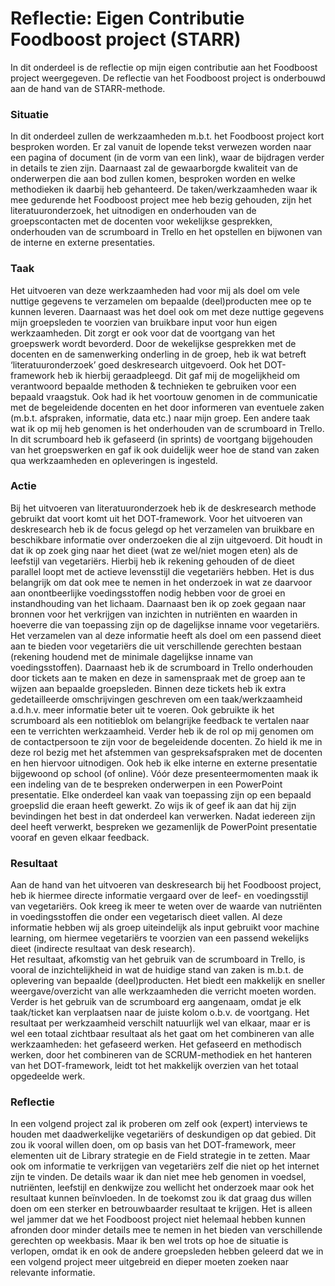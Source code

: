 # Reflectie: Eigen Contributie Foodboost project (STARR)

In dit onderdeel is de reflectie op mijn eigen contributie aan het Foodboost project weergegeven. De reflectie van het Foodboost project is onderbouwd aan de hand van de STARR-methode. 

### Situatie
In dit onderdeel zullen de werkzaamheden m.b.t. het Foodboost project kort besproken worden. Er zal vanuit de lopende tekst verwezen worden naar een pagina of document (in de vorm van een link), waar de bijdragen verder in details te zien zijn. Daarnaast zal de gewaarborgde kwaliteit van de onderwerpen die aan bod zullen komen, besproken worden en welke methodieken ik daarbij heb gehanteerd. De taken/werkzaamheden waar ik mee gedurende het Foodboost project mee heb bezig gehouden, zijn het literatuuronderzoek, het uitnodigen en onderhouden van de groepscontacten met de docenten voor wekelijkse gesprekken, onderhouden van de scrumboard in Trello en het opstellen en bijwonen van de interne en externe presentaties.


### Taak
Het uitvoeren van deze werkzaamheden had voor mij als doel om vele nuttige gegevens te verzamelen om bepaalde (deel)producten mee op te kunnen leveren. Daarnaast was het doel ook om met deze nuttige gegevens mijn groepsleden te voorzien van bruikbare input voor hun eigen werkzaamheden. Dit zorgt er ook voor dat de voortgang van het groepswerk wordt bevorderd. Door de wekelijkse gesprekken met de docenten en de samenwerking onderling in de groep, heb ik wat betreft ‘literatuuronderzoek’ goed deskresearch uitgevoerd. Ook het DOT-framework heb ik hierbij geraadpleegd. Dit gaf mij de mogelijkheid om verantwoord bepaalde methoden & technieken te gebruiken voor een bepaald vraagstuk. Ook had ik het voortouw genomen in de communicatie met de begeleidende docenten en het door informeren van eventuele zaken (m.b.t. afspraken, informatie, data etc.) naar mijn groep. Een andere taak wat ik op mij heb genomen is het onderhouden van de scrumboard in Trello. In dit scrumboard heb ik gefaseerd (in sprints) de voortgang bijgehouden van het groepswerken en gaf ik ook duidelijk weer hoe de stand van zaken qua werkzaamheden en opleveringen is ingesteld. 


### Actie
Bij het uitvoeren van literatuuronderzoek heb ik de deskresearch methode gebruikt dat voort komt uit het DOT-framework. Voor het uitvoeren van deskresearch heb ik de focus gelegd op het verzamelen van bruikbare en beschikbare informatie over onderzoeken die al zijn uitgevoerd. Dit houdt in dat ik op zoek ging naar het dieet (wat ze wel/niet mogen eten) als de leefstijl van vegetariërs. Hierbij heb ik rekening gehouden of de dieet parallel loopt met de actieve levensstijl die vegetariërs hebben. Het is dus belangrijk om dat ook mee te nemen in het onderzoek in wat ze daarvoor aan onontbeerlijke voedingsstoffen nodig hebben voor de groei en instandhouding van het lichaam. Daarnaast ben ik op zoek gegaan naar bronnen voor het verkrijgen van inzichten in nutriënten en waarden in hoeverre die van toepassing zijn op de dagelijkse inname voor vegetariërs. Het verzamelen van al deze informatie heeft als doel om een passend dieet aan te bieden voor vegetariërs die uit verschillende gerechten bestaan (rekening houdend met de minimale dagelijkse inname van voedingsstoffen). 
Daarnaast heb ik de scrumboard in Trello onderhouden door tickets aan te maken en deze in samenspraak met de groep aan te wijzen aan bepaalde groepsleden. Binnen deze tickets heb ik extra gedetailleerde omschrijvingen geschreven om een taak/werkzaamheid a.d.h.v. meer informatie beter uit te voeren. Ook gebruikte ik het scrumboard als een notitieblok om belangrijke feedback te vertalen naar een te verrichten werkzaamheid. 
Verder heb ik de rol op mij genomen om de contactpersoon te zijn voor de begeleidende docenten. Zo hield ik me in deze rol bezig met het afstemmen van gespreksafspraken met de docenten en hen hiervoor uitnodigen. 
Ook heb ik elke interne en externe presentatie bijgewoond op school (of online). Vóór deze presenteermomenten maak ik een indeling van de te bespreken onderwerpen in een PowerPoint presentatie. Elke onderdeel kan vaak van toepassing zijn op een bepaald groepslid die eraan heeft gewerkt. Zo wijs ik of geef ik aan dat hij zijn bevindingen het best in dat onderdeel kan verwerken. Nadat iedereen zijn deel heeft verwerkt, bespreken we gezamenlijk de PowerPoint presentatie vooraf en geven elkaar feedback.


### Resultaat
Aan de hand van het uitvoeren van deskresearch bij het Foodboost project, heb ik hiermee directe informatie vergaard over de leef- en voedingsstijl van vegetariërs. Ook kreeg ik meer te weten over de waarde van nutriënten in voedingsstoffen die onder een vegetarisch dieet vallen. Al deze informatie hebben wij als groep uiteindelijk als input gebruikt voor machine learning, om hiermee vegetariërs te voorzien van een passend wekelijks dieet (indirecte resultaat van desk research).  
Het resultaat, afkomstig van het gebruik van de scrumboard in Trello, is vooral de inzichtelijkheid in wat de huidige stand van zaken is m.b.t. de oplevering van bepaalde (deel)producten. Het biedt een makkelijk en sneller weergave/overzicht van alle werkzaamheden die verricht moeten worden. Verder is het gebruik van de scrumboard erg aangenaam, omdat je elk taak/ticket kan verplaatsen naar de juiste kolom o.b.v. de voortgang.
Het resultaat per werkzaamheid verschilt natuurlijk wel van elkaar, maar er is wel een totaal zichtbaar resultaat als het gaat om het combineren van alle werkzaamheden: het gefaseerd werken. Het gefaseerd en methodisch werken, door het combineren van de SCRUM-methodiek en het hanteren van het DOT-framework, leidt tot het makkelijk overzien van het totaal opgedeelde werk.

### Reflectie
In een volgend project zal ik proberen om zelf ook (expert) interviews te houden met daadwerkelijke vegetariërs of deskundigen op dat gebied. Dit zou ik vooral willen doen, om op basis van het DOT-framework, meer elementen uit de Library strategie en de Field strategie in te zetten. Maar ook om informatie te verkrijgen van vegetariërs zelf die niet op het internet zijn te vinden. De details waar ik dan niet mee heb genomen in voedsel, nutriënten, leefstijl en denkwijze zou wellicht het onderzoek maar ook het resultaat kunnen beïnvloeden. In de toekomst zou ik dat graag dus willen doen om een sterker en betrouwbaarder resultaat te krijgen. 
Het is alleen wel jammer dat we het Foodboost project niet helemaal hebben kunnen afronden door minder details mee te nemen in het bieden van verschillende gerechten op weekbasis. Maar ik ben wel trots op hoe de situatie is verlopen, omdat ik en ook de andere groepsleden hebben geleerd dat we in een volgend project meer uitgebreid en dieper moeten zoeken naar relevante informatie.
